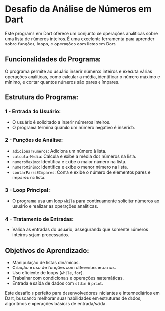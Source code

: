 # Desafio da Análise de Números em Dart

Este programa em Dart oferece um conjunto de operações analíticas sobre uma lista de números inteiros. É uma excelente ferramenta para aprender sobre funções, loops, e operações com listas em Dart.

## Funcionalidades do Programa:

O programa permite ao usuário inserir números inteiros e executa várias operações analíticas, como calcular a média, identificar o número máximo e mínimo, e contar quantos números são pares e ímpares.

## Estrutura do Programa:

### 1 - Entrada do Usuário:

- O usuário é solicitado a inserir números inteiros.
- O programa termina quando um número negativo é inserido.

### 2 - Funções de Análise:

- `adicionarNumeros`: Adiciona um número à lista.
- `calcularMedia`: Calcula e exibe a média dos números na lista.
- `numeroMaximo`: Identifica e exibe o maior número na lista.
- `numeroMinimo`: Identifica e exibe o menor número na lista.
- `contarParesEImpares`: Conta e exibe o número de elementos pares e ímpares na lista.

### 3 - Loop Principal:

- O programa usa um loop `while` para continuamente solicitar números ao usuário e realizar as operações analíticas.

### 4 - Tratamento de Entradas:

- Valida as entradas do usuário, assegurando que somente números inteiros sejam processados.

## Objetivos de Aprendizado:

- Manipulação de listas dinâmicas.
- Criação e uso de funções com diferentes retornos.
- Uso eficiente de loops (`while`, `for`).
- Trabalhar com condicionais e operações matemáticas.
- Entrada e saída de dados com `stdin` e `print`.

Este desafio é perfeito para desenvolvedores iniciantes e intermediários em Dart, buscando melhorar suas habilidades em estruturas de dados, algoritmos e operações básicas de entrada/saída.
